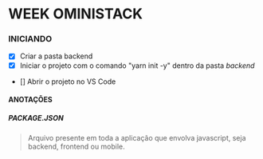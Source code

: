# WEEK OMINISTACK

### INICIANDO

- [x] Criar a pasta backend
- [x] Iniciar o projeto com o comando "yarn init -y" dentro da pasta _backend_
- [] Abrir o projeto no VS Code


#### ANOTAÇÕES

##### PACKAGE.JSON 
> Arquivo presente em toda a aplicação que envolva javascript, seja backend, frontend ou mobile.



